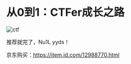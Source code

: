 # 从0到1：CTFer成长之路

![ctf](https://img10.360buyimg.com/n1/jfs/t1/116962/18/18950/407792/5f714c62E123105ac/d6f2bc8e4e2626f0.jpg.avif)

推荐就完了，Nu1L yyds！

京东购买：https://item.jd.com/12988770.html